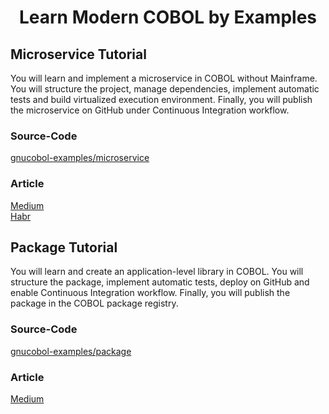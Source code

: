 <h1 align="center">Learn Modern COBOL by Examples</h1>

## Microservice Tutorial
You will learn and implement a microservice in COBOL without Mainframe. You will structure the project, manage dependencies, implement automatic tests and build virtualized execution environment. Finally, you will publish the microservice on GitHub under Continuous Integration workflow.

### Source-Code
[gnucobol-examples/microservice](https://github.com/OlegKunitsyn/gnucobol-examples/tree/master/microservice)   

### Article
[Medium](https://medium.com/@oleg.kunitsyn/modern-cobol-microservice-tutorial-7d7d738f0b00)   
[Habr](https://habr.com/ru/post/512676)

## Package Tutorial
You will learn and create an application-level library in COBOL. You will structure the package, implement automatic tests, deploy on GitHub and enable Continuous Integration workflow. Finally, you will publish the package in the COBOL package registry.

### Source-Code
[gnucobol-examples/package](https://github.com/OlegKunitsyn/gnucobol-examples/tree/master/package)   

### Article
[Medium](https://medium.com/@oleg.kunitsyn/modern-cobol-package-tutorial-96d57bc7e23a)   

